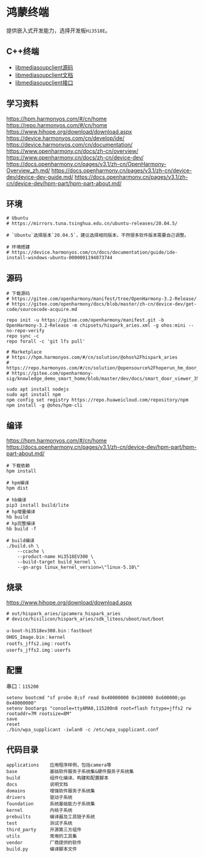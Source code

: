 # 鸿蒙终端

提供嵌入式开发能力，选择开发板`Hi3518E`。

## C++终端

* [libmediasoupclient源码](https://github.com/versatica/libmediasoupclient)
* [libmediasoupclient文档](https://mediasoup.org/documentation/v3/libmediasoupclient)
* [libmediasoupclient接口](https://mediasoup.org/documentation/v3/libmediasoupclient/api)

## 学习资料

https://hpm.harmonyos.com/#/cn/home
https://repo.harmonyos.com/#/cn/home
https://www.hihope.org/download/download.aspx
https://device.harmonyos.com/cn/develop/ide/
https://device.harmonyos.com/cn/documentation/
https://www.openharmony.cn/docs/zh-cn/overview/
https://www.openharmony.cn/docs/zh-cn/device-dev/
https://docs.openharmony.cn/pages/v3.1/zh-cn/OpenHarmony-Overview_zh.md/
https://docs.openharmony.cn/pages/v3.1/zh-cn/device-dev/device-dev-guide.md/
https://docs.openharmony.cn/pages/v3.1/zh-cn/device-dev/hpm-part/hpm-part-about.md/

## 环境

```
# Ubuntu
# https://mirrors.tuna.tsinghua.edu.cn/ubuntu-releases/20.04.5/

# `Ubuntu`选择版本`20.04.5`，建议选择相同版本，不然很多软件版本需要自己调整。

# 环境搭建
# https://device.harmonyos.com/cn/docs/documentation/guide/ide-install-windows-ubuntu-0000001194073744
```

## 源码

```
# 下载源码
# https://gitee.com/openharmony/manifest/tree/OpenHarmony-3.2-Release/
# https://gitee.com/openharmony/docs/blob/master/zh-cn/device-dev/get-code/sourcecode-acquire.md

repo init -u https://gitee.com/openharmony/manifest.git -b OpenHarmony-3.2-Release -m chipsets/hispark_aries.xml -g ohos:mini --no-repo-verify
repo sync -c
repo forall -c 'git lfs pull'

# Marketplace
# https://hpm.harmonyos.com/#/cn/solution/@ohos%2Fhispark_aries
# https://repo.harmonyos.com/#/cn/solution/@opensource%2Fhoperun_hm_door_3518
# https://gitee.com/openharmony-sig/knowledge_demo_smart_home/blob/master/dev/docs/smart_door_viewer_3518/README.md

sudo apt install nodejs
sudo apt install npm
npm config set registry https://repo.huaweicloud.com/repository/npm
npm install -g @ohos/hpm-cli
```

## 编译

https://hpm.harmonyos.com/#/cn/home
https://docs.openharmony.cn/pages/v3.1/zh-cn/device-dev/hpm-part/hpm-part-about.md/

```
# 下载依赖
hpm install

# hpm编译
hpm dist

# hb编译
pip3 install build/lite
# hp增量编译
hb build
# hp完整编译
hb build -f

# build编译
./build.sh \
    --ccache \
    --product-name Hi3518EV300 \
    --build-target build_kernel \
    --gn-args linux_kernel_version=\"linux-5.10\" 
```

## 烧录

https://www.hihope.org/download/download.aspx

```
# out/hispark_aries/ipcamera_hispark_aries
# device/hisilicon/hispark_aries/sdk_liteos/uboot/out/boot

u-boot-hi3518ev300.bin：fastboot
OHOS_Image.bin：kernel
rootfs_jffs2.img：rootfs
userfs_jffs2.img：userfs
```

## 配置

串口：`115200`

```
setenv bootcmd "sf probe 0;sf read 0x40000000 0x100000 0x600000;go 0x40000000"
setenv bootargs "console=ttyAMA0,115200n8 root=flash fstype=jffs2 rw rootaddr=7M rootsize=8M"
save
reset
./bin/wpa_supplicant -iwlan0 -c /etc/wpa_supplicant.conf
```

## 代码目录

```
applications    应用程序样例，包括camera等
base            基础软件服务子系统集&硬件服务子系统集
build           组件化编译、构建和配置脚本
docs            说明文档
domains         增强软件服务子系统集
drivers         驱动子系统
foundation      系统基础能力子系统集
kernel          内核子系统
prebuilts       编译器及工具链子系统
test            测试子系统
third_party     开源第三方组件
utils           常用的工具集
vendor          厂商提供的软件
build.py        编译脚本文件
```
